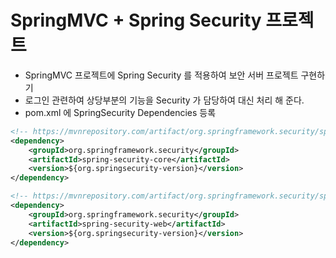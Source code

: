 # SpringMVC + Spring Security 프로젝트
- SpringMVC 프로젝트에 Spring Security 를 적용하여 보안 서버 프로젝트 구현하기
- 로그인 관련하여 상당부분의 기능을 Security 가 담당하여 대신 처리 해 준다.
- pom.xml 에 SpringSecurity Dependencies 등록
```xml
<!-- https://mvnrepository.com/artifact/org.springframework.security/spring-security-core -->
<dependency>
	<groupId>org.springframework.security</groupId>
	<artifactId>spring-security-core</artifactId>
	<version>${org.springsecurity-version}</version>
</dependency>

<!-- https://mvnrepository.com/artifact/org.springframework.security/spring-security-web -->
<dependency>
	<groupId>org.springframework.security</groupId>
	<artifactId>spring-security-web</artifactId>
	<version>${org.springsecurity-version}</version>
</dependency>
```		
